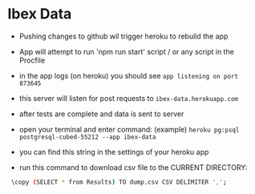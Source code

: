 # Ibex Data

- Pushing changes to github wil trigger heroku to rebuild the app
- App will attempt to run 'npm run start' script / or any script in the Procfile
- in the app logs (on heroku) you should see `app listening on port 873645`
- this server will listen for post requests to `ibex-data.herokuapp.com`
- after tests are complete and data is sent to server
- open your terminal and enter command: (example) `heroku pg:psql postgresql-cubed-55212 --app ibex-data`
- you can find this string in the settings of your heroku app

- run this command to download csv file to the CURRENT DIRECTORY:

```bash
 \copy (SELECT * from Results) TO dump.csv CSV DELIMITER ',';
```